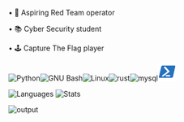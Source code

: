 • 🥷 Aspiring Red Team operator

• 📚 Cyber Security student

• 🕹️ Capture The Flag player

<img src="https://raw.githubusercontent.com/danielcranney/readme-generator/main/public/icons/skills/python-colored.svg" width="36" height="36" alt="Python" /><img src="https://raw.githubusercontent.com/danielcranney/readme-generator/main/public/icons/skills/gnubash-colored.svg" width="36" height="36" alt="GNU Bash" /><img src="https://raw.githubusercontent.com/danielcranney/readme-generator/main/public/icons/skills/linux-colored.svg" width="36" height="36" alt="Linux" /><img src="https://raw.githubusercontent.com/danielcranney/profileme-dev/refs/heads/main/public/icons/skills/rust.svg" width="36" height="36" alt="rust" /><img src="https://raw.githubusercontent.com/danielcranney/profileme-dev/refs/heads/main/public/icons/skills/mysql.svg" width="36" height="36" alt="mysql" /><img src="https://raw.githubusercontent.com/danielcranney/profileme-dev/refs/heads/main/public/icons/skills/powershell-colored.svg" width="36" height="36" alt="ps1" />

![Languages](https://github-readme-stats.vercel.app/api/top-langs/?username=0xSickb0y&theme=vision-friendly-dark&langs_count=3) ![Stats](https://github-readme-stats.vercel.app/api?username=0xSickb0y&theme=vision-friendly-dark&show_icons=true&hide_border=false&count_private=true) 

![output](https://github.com/user-attachments/assets/db2f59ef-07fe-44ad-9ce1-6eb3ce1d06ea)
